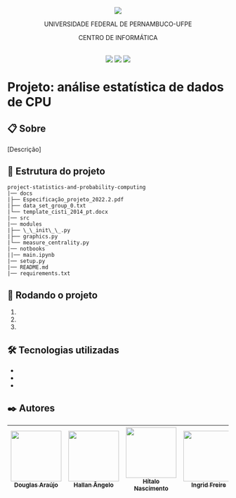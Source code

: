 <p align="center">
  <img align="center" src='https://user-images.githubusercontent.com/54161035/200095500-d5fec4ba-c97e-4f19-9e39-6764418a736b.png' />
</p>
<p align="center">UNIVERSIDADE FEDERAL DE PERNAMBUCO-UFPE</p>
<p align="center">CENTRO DE INFORMÁTICA</p>

##

<p align="center">
  <img align="center" src='https://img.shields.io/badge/Status-in%20progress-blue' />
  <img align="center" src='https://img.shields.io/badge/version-0.1-blue' />
  <img align="center" src='https://img.shields.io/badge/release%20date-mar/2023-blue' />
</p>

# Projeto: análise estatística de dados de CPU

## 📋 Sobre

[Descrição]

## 📂 Estrutura do projeto

```
project-statistics-and-probability-computing
|── docs
|├── Especificação_projeto_2022.2.pdf
|├── data_set_group_0.txt
|└── template_cisti_2014_pt.docx
|── src
|── modules
|├── \_\_init\_\_.py
|├── graphics.py
|└── measure_centrality.py
|── notbooks
||── main.ipynb
|── setup.py
|── README.md
|── requirements.txt
```

## 🚀 Rodando o projeto

1.
2.
3.

## 🛠️ Tecnologias utilizadas

-
-
-

## ✒️ Autores

| [<img src="https://avatars.githubusercontent.com/u/99020717?v=4" width=115><br><sub>Douglas Araújo</sub>](https://github.com/RayzaLaurindo) | [<img src="https://avatars.githubusercontent.com/u/109428550?v=4" width=115><br><sub>Hallan Ângelo</sub>](https://github.com/bielarnaud) | [<img src="https://avatars.githubusercontent.com/u/54161035?v=4" width=115><br><sub>Hítalo Nascimento</sub>](https://github.com/HitaloNasc) | [<img src="https://avatars.githubusercontent.com/u/100882928?v=4" width=115><br><sub>Ingrid Freire</sub>](https://github.com/ingridfsl) | [<img src="https://avatars.githubusercontent.com/u/104030171?v=4" width=115><br><sub>Katharian Abrahel</sub>](https://github.com/Otavio574) | [<img src="https://avatars.githubusercontent.com/u/86257548?v=4" width=115><br><sub>Renata Santana</sub>](https://github.com/RenataAndradeSnatana) |
| :------------------------------------------------------------------------------------------------------------------------------------------: | :--------------------------------------------------------------------------------------------------------------------------------------: | :-----------------------------------------------------------------------------------------------------------------------------------------: | :-------------------------------------------------------------------------------------------------------------------------------------: | :-----------------------------------------------------------------------------------------------------------------------------------------: | :------------------------------------------------------------------------------------------------------------------------------------------------: |